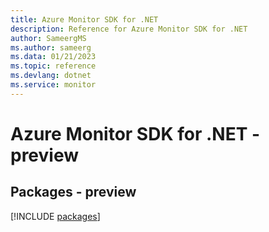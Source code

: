 ```yaml
---
title: Azure Monitor SDK for .NET
description: Reference for Azure Monitor SDK for .NET
author: SameergMS
ms.author: sameerg
ms.data: 01/21/2023
ms.topic: reference
ms.devlang: dotnet
ms.service: monitor
---
```

# Azure Monitor SDK for .NET - preview
## Packages - preview
[!INCLUDE [packages](monitor-index.md)]
